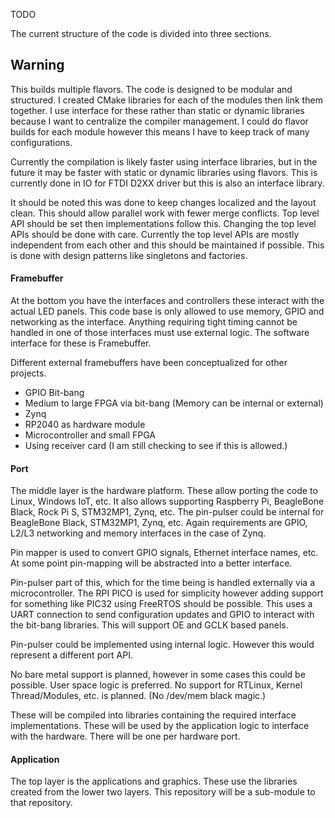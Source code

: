 TODO

The current structure of the code is divided into three sections.

## Warning
This builds multiple flavors. The code is designed to be modular and structured. I created CMake libraries for each of the modules then link them together. I use interface for these rather than static or dynamic libraries because I want to centralize the compiler management. I could do flavor builds for each module however this means I have to keep track of many configurations. 

Currently the compilation is likely faster using interface libraries, but in the future it may be faster with static or dynamic libraries using flavors. This is currently done in IO for FTDI D2XX driver but this is also an interface library.

It should be noted this was done to keep changes localized and the layout clean. This should allow parallel work with fewer merge conflicts. Top level API should be set then implementations follow this. Changing the top level APIs should be done with care. Currently the top level APIs are mostly independent from each other and this should be maintained if possible. This is done with design patterns like singletons and factories.

#### Framebuffer
At the bottom you have the interfaces and controllers these interact with the actual LED panels. This code base is only allowed to use memory, GPIO and networking as the interface. Anything requiring tight timing cannot be handled in one of those interfaces must use external logic. The software interface for these is Framebuffer. 

Different external framebuffers have been conceptualized for other projects.
- GPIO Bit-bang
- Medium to large FPGA via bit-bang (Memory can be internal or external)
- Zynq
- RP2040 as hardware module
- Microcontroller and small FPGA
- Using receiver card (I am still checking to see if this is allowed.)

#### Port
The middle layer is the hardware platform. These allow porting the code to Linux, Windows IoT, etc. It also allows supporting Raspberry Pi, BeagleBone Black, Rock Pi S, STM32MP1, Zynq, etc. The pin-pulser could be internal for BeagleBone Black, STM32MP1, Zynq, etc. Again requirements are GPIO, L2/L3 networking and memory interfaces in the case of Zynq. 

Pin mapper is used to convert GPIO signals, Ethernet interface names, etc. At some point pin-mapping will be abstracted into a better interface. 

Pin-pulser part of this, which for the time being is handled externally via a microcontroller. The RPI PICO is used for simplicity however adding support for something like PIC32 using FreeRTOS should be possible. This uses a UART connection to send configuration updates and GPIO to interact with the bit-bang libraries. This will support OE and GCLK based panels.

Pin-pulser could be implemented using internal logic. However this would represent a different port API.

No bare metal support is planned, however in some cases this could be possible. User space logic is preferred. No support for RTLinux, Kernel Thread/Modules, etc. is planned. (No /dev/mem black magic.)

These will be compiled into libraries containing the required interface implementations. These will be used by the application logic to interface with the hardware. There will be one per hardware port.

#### Application
The top layer is the applications and graphics. These use the libraries created from the lower two layers. This repository will be a sub-module to that repository.
